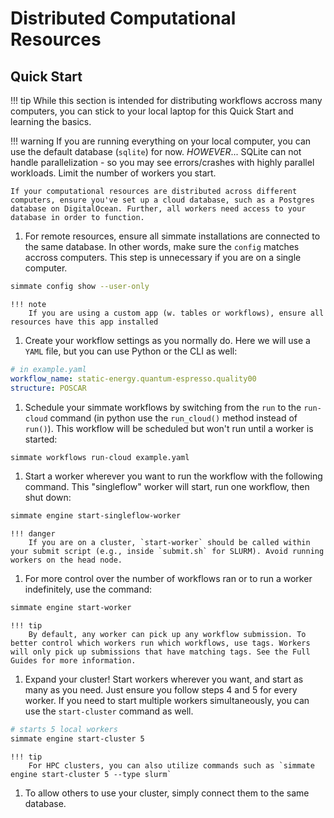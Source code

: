 # Distributed Computational Resources

## Quick Start

!!! tip
    While this section is intended for distributing workflows accross many computers, you can stick to your local laptop for this Quick Start and learning the basics.

!!! warning
    If you are running everything on your local computer, you can use the default database (`sqlite`) for now. *HOWEVER*... SQLite can not handle parallelization - so you may see errors/crashes with highly parallel workloads. Limit the number of workers you start.

    If your computational resources are distributed across different computers, ensure you've set up a cloud database, such as a Postgres database on DigitalOcean. Further, all workers need access to your database in order to function.


1. For remote resources, ensure all simmate installations are connected to the same database. In other words, make sure the `config` matches accross computers. This step is unnecessary if you are on a single computer.
``` bash
simmate config show --user-only
```
    
    !!! note
        If you are using a custom app (w. tables or workflows), ensure all resources have this app installed

1. Create your workflow settings as you normally do. Here we will use a `YAML` file, but you can use Python or the CLI as well:
``` yaml
# in example.yaml
workflow_name: static-energy.quantum-espresso.quality00
structure: POSCAR
```

1. Schedule your simmate workflows by switching from the `run` to the `run-cloud` command (in python use the `run_cloud()` method instead of `run()`). This workflow will be scheduled but won't run until a worker is started:
``` bash
simmate workflows run-cloud example.yaml
```

1. Start a worker wherever you want to run the workflow with the following command. This "singleflow" worker will start, run one workflow, then shut down:
``` bash
simmate engine start-singleflow-worker
```

    !!! danger
        If you are on a cluster, `start-worker` should be called within your submit script (e.g., inside `submit.sh` for SLURM). Avoid running workers on the head node.

1. For more control over the number of workflows ran or to run a worker indefinitely, use the command:
``` bash
simmate engine start-worker
```

    !!! tip
        By default, any worker can pick up any workflow submission. To better control which workers run which workflows, use tags. Workers will only pick up submissions that have matching tags. See the Full Guides for more information.

1. Expand your cluster! Start workers wherever you want, and start as many as you need. Just ensure you follow steps 4 and 5 for every worker. If you need to start multiple workers simultaneously, you can use the `start-cluster` command as well.
``` bash
# starts 5 local workers
simmate engine start-cluster 5
```

    !!! tip
        For HPC clusters, you can also utilize commands such as `simmate engine start-cluster 5 --type slurm` 

1. To allow others to use your cluster, simply connect them to the same database.
